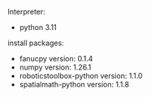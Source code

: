 Interpreter:
- python 3.11

install packages:
- fanucpy version: 0.1.4
- numpy version: 1.26.1
- roboticstoolbox-python version: 1.1.0
- spatialmath-python version: 1.1.8